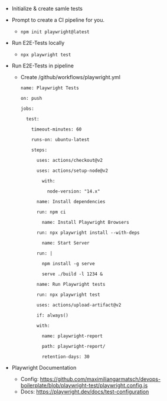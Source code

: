 - Initialize & create samle tests
- Prompt to create a CI pipeline for you.
  - `npm init playwright@latest`


- Run E2E-Tests locally
  - `npx playwright test`

- Run E2E-Tests in pipeline
  - Create /github/workflows/playwright.yml
  
        name: Playwright Tests
    
        on: push
     
        jobs:
     
          test:
          
            timeout-minutes: 60
            
            runs-on: ubuntu-latest
            
            steps:
            
              uses: actions/checkout@v2
              
              uses: actions/setup-node@v2
              
                with:
                
                  node-version: "14.x"
                  
              name: Install dependencies
              
              run: npm ci
              
                name: Install Playwright Browsers
                
              run: npx playwright install --with-deps
              
                name: Start Server
                
              run: |
              
                npm install -g serve
                
                serve ./build -l 1234 &
                
              name: Run Playwright tests
              
              run: npx playwright test
              
              uses: actions/upload-artifact@v2
              
              if: always()
              
              with:
              
                name: playwright-report
                
                path: playwright-report/
                
                retention-days: 30
                
                
- Playwright Documentation
  - Config: https://github.com/maximiliangarmatsch/devops-boilerplate/blob/playwright-test/playwright.config.js
  - Docs: https://playwright.dev/docs/test-configuration
